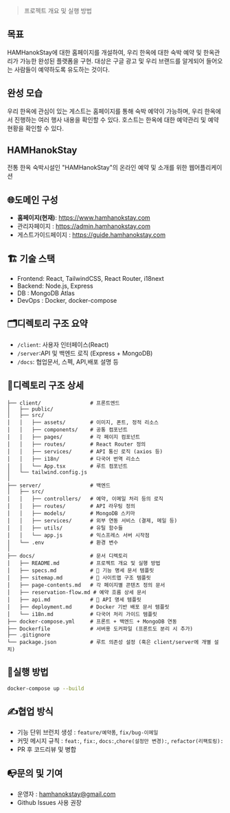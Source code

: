 > 프로젝트 개요 및 실행 방법
## 목표 
HAMHanokStay에 대한 홈페이지를 개설하여, 우리 한옥에 대한 숙박 예약 및 한옥관리가 가능한 완성된 플랫폼을 구현. 대상은 구글 광고 및 우리 브랜드를 알게되어 들어오는 사람들이 예약하도록 유도하는 것이다. 

## 완성 모습 
우리 한옥에 관심이 있는 게스트는 홈페이지를 통해 숙박 예약이 가능하며, 우리 한옥에서 진행하는 여러 행사 내용을 확인할 수 있다.  호스트는 한옥에 대한 예약관리 및 예약 현황을 확인할 수 있다.

## HAMHanokStay
전통 한옥 숙박시설인 "HAMHanokStay"의 온라인 예약 및 소개를 위한 웹어플리케이션 

## 🌐도메인 구성
- **홈페이지(현재)**: https://www.hamhanokstay.com
- 관리자페이지 : https://admin.hamhanokstay.com
- 게스트가이드페이지 : https://guide.hamhanokstay.com
##  🏗️ 기술 스택
- Frontend: React, TailwindCSS, React Router, i18next
- Backend: Node.js, Express
- DB : MongoDB Atlas
- DevOps : Docker, docker-compose

## 🗂️디렉토리 구조 요약 
- `/client`: 사용자 인터페이스(React)
- `/server`:API 및 백엔드 로직 (Express + MongoDB)
- `/docs`: 협업문서, 스펙, API,배포 설명 등 

## 📂디렉토리 구조 상세 

```
├── client/                # 프론트엔드 
│   ├── public/
│   ├── src/
│   │   ├── assets/        # 이미지, 폰트, 정적 리소스
│   │   ├── components/    # 공통 컴포넌트
│   │   ├── pages/         # 각 페이지 컴포넌트 
│   │   ├── routes/        # React Router 정의
│   │   ├── services/      # API 통신 로직 (axios 등)
│   │   ├── i18n/          # 다국어 번역 리소스
│   │   └── App.tsx        # 루트 컴포넌트
│   └── tailwind.config.js
│
├── server/                # 백엔드 
│   ├── src/
│   │   ├── controllers/   # 예약, 이메일 처리 등의 로직
│   │   ├── routes/        # API 라우팅 정의
│   │   ├── models/        # MongoDB 스키마
│   │   ├── services/      # 외부 연동 서비스 (결제, 메일 등)
│   │   ├── utils/         # 유틸 함수들
│   │   └── app.js         # 익스프레스 서버 시작점
│   └── .env               # 환경 변수
│
├── docs/                  # 문서 디렉토리
│   ├── README.md          # 프로젝트 개요 및 실행 방법
│   ├── specs.md           # 🔹 기능 명세 문서 템플릿
│   ├── sitemap.md         # 🔹 사이트맵 구조 템플릿
│   ├── page-contents.md   # 각 페이지별 콘텐츠 정의 문서
│   ├── reservation-flow.md # 예약 흐름 상세 문서
│   ├── api.md             # 🔹 API 명세 템플릿
│   ├── deployment.md      # Docker 기반 배포 문서 템플릿
│   └── i18n.md            # 다국어 처리 가이드 템플릿
├── docker-compose.yml     # 프론트 + 백엔드 + MongoDB 연동
├── Dockerfile             # 서버용 도커파일 (프론트도 분리 시 추가)
├── .gitignore
└── package.json           # 루트 의존성 설정 (혹은 client/server에 개별 설치)

```

## 🚀실행 방법 

```bash
docker-compose up --build
```

## ✍️협업 방식 
- 기능 단위 브런치 생성 : `feature/예약폼`, `fix/bug-이메일`
- 커밋 메시지 규칙 : `feat:`, `fix:`, `docs:`,`chore(설정만 변경):`, `refactor(리팩토링):`
- PR 후 코드리뷰 및 병합

## 📭문의 및 기여 
- 운영자 : hamhanokstay@gmail.com
- Github Issues 사용 권장 

